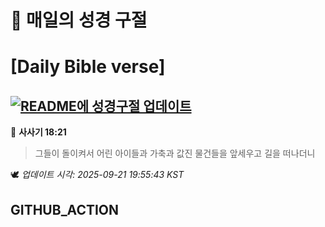 # 🙏 매일의 성경 구절
# [Daily Bible verse]
## [![README에 성경구절 업데이트](https://github.com/DONGSUKA/first_test/actions/workflows/update-readme-bible.yml/badge.svg)](https://github.com/DONGSUKA/first_test/actions/workflows/update-readme-bible.yml)
<!-- START_BIBLE_VERSE -->
📖 **사사기 18:21**
> 그들이 돌이켜서 어린 아이들과 가축과 값진 물건들을 앞세우고 길을 떠나더니

🕊️ _업데이트 시각: 2025-09-21 19:55:43 KST_
  <!-- END_BIBLE_VERSE -->
## GITHUB_ACTION

